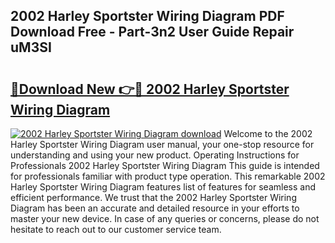 ## 2002 Harley Sportster Wiring Diagram PDF Download Free - Part-3n2 User Guide Repair uM3SI

# <h2><a href="http://dfnb3m.blite.top/?on=2002+Harley+Sportster+Wiring+Diagram">🔗Download New 👉🔴 2002 Harley Sportster Wiring Diagram</a></h2>

[![2002 Harley Sportster Wiring Diagram download](https://i.imgur.com/lujVjoI.png)](http://dfnb3m.blite.top/?on=2002+Harley+Sportster+Wiring+Diagram)
Welcome to the 2002 Harley Sportster Wiring Diagram user manual, your one-stop resource for understanding and using your new product. Operating Instructions for Professionals 2002 Harley Sportster Wiring Diagram This guide is intended for professionals familiar with product type operation. This remarkable 2002 Harley Sportster Wiring Diagram features list of features for seamless and efficient performance. We trust that the 2002 Harley Sportster Wiring Diagram has been an accurate and detailed resource in your efforts to master your new device. In case of any queries or concerns, please do not hesitate to reach out to our customer service team.
